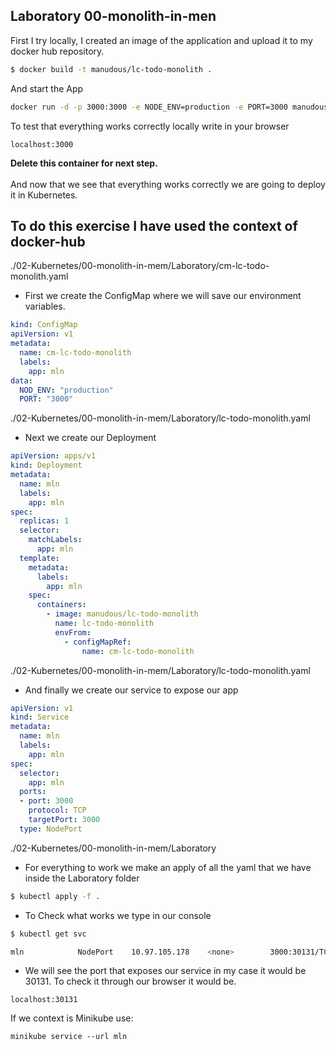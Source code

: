 ## Laboratory 00-monolith-in-men
First I try locally, I created an image of the application and upload it to my docker hub repository.
```bash
$ docker build -t manudous/lc-todo-monolith .
```
And start the App
```bash
docker run -d -p 3000:3000 -e NODE_ENV=production -e PORT=3000 manudous/lc-todo-monolith
```
To test that everything works correctly locally write in your browser<br />
```
localhost:3000
```
**Delete this container for next step.**<br />
<br />
And now that we see that everything works correctly we are going to deploy it in Kubernetes.

## **To do this exercise I have used the context of docker-hub**

./02-Kubernetes/00-monolith-in-mem/Laboratory/cm-lc-todo-monolith.yaml
- First we create the ConfigMap where we will save our environment variables.
```yaml
kind: ConfigMap
apiVersion: v1
metadata:
  name: cm-lc-todo-monolith
  labels:
    app: mln
data:
  NOD_ENV: "production"
  PORT: "3000"
```
./02-Kubernetes/00-monolith-in-mem/Laboratory/lc-todo-monolith.yaml
- Next we create our Deployment
```yaml
apiVersion: apps/v1
kind: Deployment
metadata:
  name: mln
  labels:
    app: mln
spec:
  replicas: 1
  selector:
    matchLabels:
      app: mln
  template:
    metadata:
      labels:
        app: mln
    spec:
      containers:
        - image: manudous/lc-todo-monolith
          name: lc-todo-monolith
          envFrom:
            - configMapRef:
                name: cm-lc-todo-monolith
```
./02-Kubernetes/00-monolith-in-mem/Laboratory/lc-todo-monolith.yaml
- And finally we create our service to expose our app
```yaml
apiVersion: v1
kind: Service
metadata:
  name: mln
  labels:
    app: mln
spec:
  selector:
    app: mln
  ports:
  - port: 3000
    protocol: TCP
    targetPort: 3000
  type: NodePort
```
./02-Kubernetes/00-monolith-in-mem/Laboratory
- For everything to work we make an apply of all the yaml that we have inside the Laboratory folder
```bash
$ kubectl apply -f .
```
- To Check what works we type in our console
```bash
$ kubectl get svc
```
```bash
mln            NodePort    10.97.105.178    <none>        3000:30131/TCP   12s
```
- We will see the port that exposes our service in my case it would be 30131. To check it through our browser it would be.
```
localhost:30131
```
If we context is Minikube use:
```
minikube service --url mln
```



